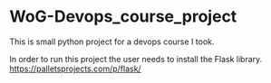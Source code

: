 # WoG-Devops_course_project
 This is small python project for a devops course I took.
 
 In order to run this project the user needs to install the Flask library.
 https://palletsprojects.com/p/flask/
 

